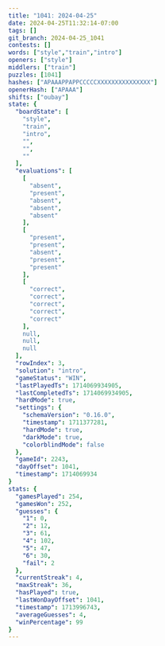 ```yaml
---
title: "1041: 2024-04-25"
date: 2024-04-25T11:32:14-07:00
tags: []
git_branch: 2024-04-25_1041
contests: []
words: ["style","train","intro"]
openers: ["style"]
middlers: ["train"]
puzzles: [1041]
hashes: ["APAAAPPAPPCCCCCXXXXXXXXXXXXXXX"]
openerHash: ["APAAA"]
shifts: ["oubay"]
state: {
  "boardState": [
    "style",
    "train",
    "intro",
    "",
    "",
    ""
  ],
  "evaluations": [
    [
      "absent",
      "present",
      "absent",
      "absent",
      "absent"
    ],
    [
      "present",
      "present",
      "absent",
      "present",
      "present"
    ],
    [
      "correct",
      "correct",
      "correct",
      "correct",
      "correct"
    ],
    null,
    null,
    null
  ],
  "rowIndex": 3,
  "solution": "intro",
  "gameStatus": "WIN",
  "lastPlayedTs": 1714069934905,
  "lastCompletedTs": 1714069934905,
  "hardMode": true,
  "settings": {
    "schemaVersion": "0.16.0",
    "timestamp": 1711377281,
    "hardMode": true,
    "darkMode": true,
    "colorblindMode": false
  },
  "gameId": 2243,
  "dayOffset": 1041,
  "timestamp": 1714069934
}
stats: {
  "gamesPlayed": 254,
  "gamesWon": 252,
  "guesses": {
    "1": 0,
    "2": 12,
    "3": 61,
    "4": 102,
    "5": 47,
    "6": 30,
    "fail": 2
  },
  "currentStreak": 4,
  "maxStreak": 36,
  "hasPlayed": true,
  "lastWonDayOffset": 1041,
  "timestamp": 1713996743,
  "averageGuesses": 4,
  "winPercentage": 99
}
---
```

<!-- more -->
